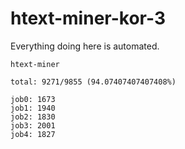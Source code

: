# htext-miner-kor-3

Everything doing here is automated.

```
htext-miner

total: 9271/9855 (94.07407407407408%)

job0: 1673
job1: 1940
job2: 1830
job3: 2001
job4: 1827
```